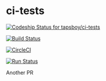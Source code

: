 # ci-tests

[ ![Codeship Status for tapsboy/ci-tests](https://app.codeship.com/projects/8a1b5160-d7d7-0134-9a91-3a8f38152395/status?branch=master)](https://app.codeship.com/projects/203131)

[![Build Status](https://travis-ci.org/tapsboy/ci-tests.svg?branch=master)](https://travis-ci.org/tapsboy/ci-tests)

[![CircleCI](https://circleci.com/gh/tapsboy/ci-tests.svg?style=svg)](https://circleci.com/gh/tapsboy/ci-tests)

[![Run Status](https://api.shippable.com/projects/58a7f266cb4ab90f00fc2707/badge?branch=master)](https://app.shippable.com/projects/58a7f266cb4ab90f00fc2707)




Another PR
